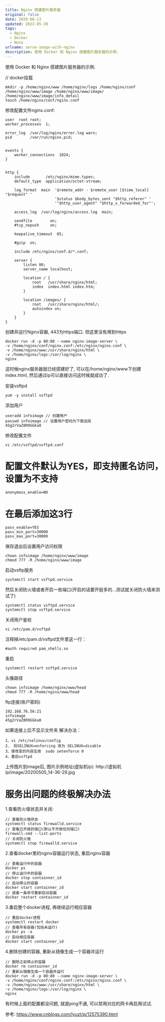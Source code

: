 ```yaml
---
title: Nginx 搭建图片服务器
original: false
date: 2020-06-13
updated: 2022-05-30
tags: 
  - Nginx
  - Docker
  - Note
urlname: serve-image-with-nginx
description: 使用 Docker 和 Nginx 搭建图片服务器的示例.
---
```

使用 Docker 和 Nginx 搭建图片服务器的示例.
<!--more-->

// docker挂载
~~~
mkdir -p /home/nginx/www /home/nginx/logs /home/nginx/conf /home/nginx/www/image /home/nginx/www/image/ /home/nginx/www/image/info_detail
touch /home/nginx/conf/nginx.conf
~~~

修改配置文件nginx.conf: 
~~~
user  root root;
worker_processes  1;
 
error_log  /var/log/nginx/error.log warn;
pid        /var/run/nginx.pid;
 
 
events {
    worker_connections  1024;
}
 
 
http {
    include       /etc/nginx/mime.types;
    default_type  application/octet-stream;
 
    log_format  main  '$remote_addr - $remote_user [$time_local] "$request" '
                      '$status $body_bytes_sent "$http_referer" '
                      '"$http_user_agent" "$http_x_forwarded_for"';
 
    access_log  /var/log/nginx/access.log  main;
 
    sendfile        on;
    #tcp_nopush     on;
 
    keepalive_timeout  65;
 
    #gzip  on;
 
    include /etc/nginx/conf.d/*.conf;
 
    server {
        listen 80;
        server_name localhost;
        
        location / {
            root   /usr/share/nginx/html;
            index  index.html index.htm;
        }
        
        location /images/ {
            root   /usr/share/nginx/html/;
            autoindex on;
        }
    }
}        
~~~
创建并运行Nginx容器, 443为https端口. 但这里没有用到https 
~~~
docker run -d -p 80:80 --name nginx-image-server \
-v /home/nginx/conf/nginx.conf:/etc/nginx/nginx.conf \
-v /home/nginx/www:/usr/share/nginx/html \
-v /home/nginx/logs:/var/log/nginx \
nginx
~~~
这时候nginx服务器就已经搭建好了, 可以在/home/nginx/www下创建index.html, 然后通过ip可以直接访问这时候就成功了. 

安装vsftpd
~~~
yum -y install vsftpd
~~~

添加用户
~~~
useradd infoimage // 创建用户
passwd infoimage // 设置用户密码为下面这段
45g2rVaZ8R9GGka8
~~~

修改配置文件
~~~
vi /etc/vsftpd/vsftpd.conf
~~~

# 配置文件默认为YES，即支持匿名访问，设置为不支持
~~~
anonymous_enable=NO
~~~

# 在最后添加这3行
~~~
pasv_enable=YES
pasv_min_port=30000
pasv_max_port=30009
~~~

保存退出后设置用户访问权限
~~~
chown infoimage /home/nginx/www/image
chmod 777 -R /home/nginx/www/image
~~~

启动vsftp服务
~~~
systemctl start vsftpd.service
~~~

然后关闭防火墙或者开启一些端口(开启的话要开挺多的...测试就关闭防火墙来测试了)

~~~
systemctl status vsftpd.service
systemctl stop vsftpd.service
~~~

关闭用户鉴权
~~~
vi /etc/pam.d/vsftpd
~~~
注释掉/etc/pam.d/vsftpd文件里这一行：
~~~
#auth required pam_shells.so
~~~
重启
~~~
systemctl restart vsftpd.service
~~~

头像路径
~~~
chown infoimage /home/nginx/www/head
chmod 777 -R /home/nginx/www/head
~~~

ftp连接(账户密码)
~~~
192.168.76.56:21
infoimage
45g2rVaZ8R9GGka8
~~~

如果连接上后不显示文件夹
解决办法：
~~~
1、vi /etc/selinux/config
2、 将SELINUX=enforcing 改为 SELINUX=disable
3、使改变的内容生效  sudo setenforce 0
4、重启vsftpd
~~~

上传图片到image后, 图片示例地址(虚拟机ip): 
http://虚拟机ip/image/20200505_14-36-29.jpg

# 服务出问题的终极解决办法

1.查看防火墙状态并关闭: 
~~~
// 查看防火墙状态
systemctl status firewalld.service
// 查看已开放的端口(默认不开放任何端口)
firewall-cmd --list-ports
// 关闭防火墙
systemctl stop firewalld.service
~~~
2.查看docker里的nginx容器运行状态, 重启nginx容器
~~~
// 查看运行中的容器
docker ps
// 停止运行中的容器
docker stop containner_id
// 启动停止的容器
docker start containner_id
// 或者一条命令重新启动容器
docker restart containner_id
~~~
3.重启整个docker进程, 再继续运行相应容器
~~~
// 重启docker进程
systemctl restart docker
// 查看所有容器(包括未运行)
docker ps -a
// 启动相应容器
docker start containner_id
~~~
4.删除创建的容器, 重新从镜像生成一个容器并运行
~~~
// 删除之前停止的容器
docker rm containner_id
// 重新从镜像生成一个容器并运行
docker run -d -p 80:80 --name nginx-image-server \
-v /home/nginx/conf/nginx.conf:/etc/nginx/nginx.conf \
-v /home/nginx/www:/usr/share/nginx/html \
-v /home/nginx/logs:/var/log/nginx \
nginx
~~~

有时候上面的配置都没问题, 就是ping不通, 可以禁用对应的网卡再启用试试. 

参考: 
https://www.cnblogs.com/lyuzt/p/12575390.html
